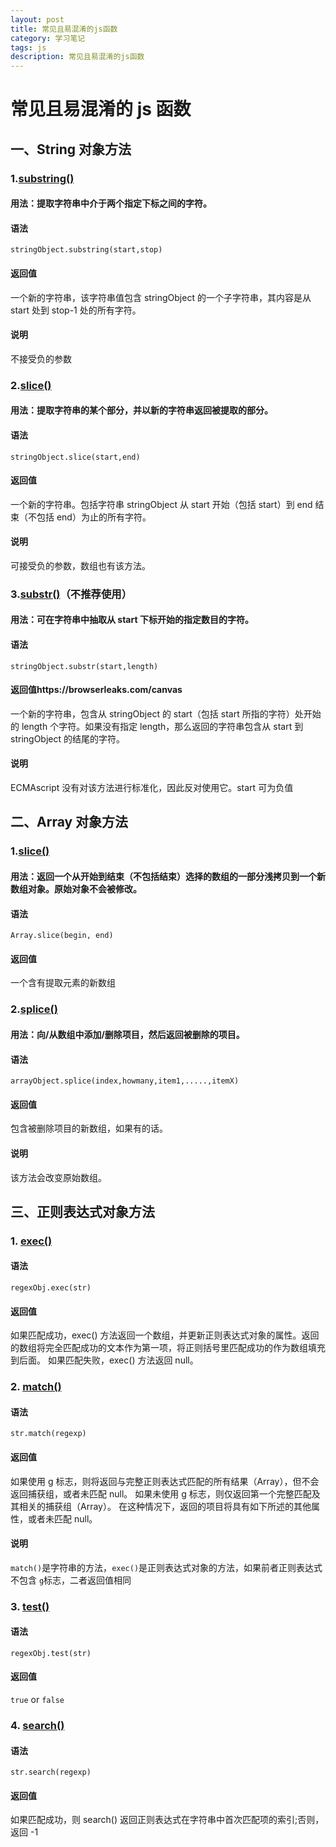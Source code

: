 ```yaml
---
layout: post
title: 常见且易混淆的js函数
category: 学习笔记
tags: js
description: 常见且易混淆的js函数
---
```


# 常见且易混淆的 js 函数

## 一、String 对象方法

### 1.[substring()](http://www.w3school.com.cn/jsref/jsref_substring.asp)

#### 用法：提取字符串中介于两个指定下标之间的字符。

#### 语法

    stringObject.substring(start,stop)

#### 返回值

一个新的字符串，该字符串值包含 stringObject 的一个子字符串，其内容是从 start 处到 stop-1 处的所有字符。

#### 说明

不接受负的参数

### 2.[slice()](http://www.w3school.com.cn/jsref/jsref_slice_string.asp)

#### 用法：提取字符串的某个部分，并以新的字符串返回被提取的部分。

#### 语法

    stringObject.slice(start,end)

#### 返回值

一个新的字符串。包括字符串 stringObject 从 start 开始（包括 start）到 end 结束（不包括 end）为止的所有字符。

#### 说明

可接受负的参数，数组也有该方法。

### 3.[substr()](http://www.w3school.com.cn/jsref/jsref_substr.asp)（不推荐使用）

#### 用法：可在字符串中抽取从 start 下标开始的指定数目的字符。

#### 语法

    stringObject.substr(start,length)

#### 返回值https://browserleaks.com/canvas

一个新的字符串，包含从 stringObject 的 start（包括 start 所指的字符）处开始的 length 个字符。如果没有指定 length，那么返回的字符串包含从 start 到 stringObject 的结尾的字符。

#### 说明

ECMAscript 没有对该方法进行标准化，因此反对使用它。start 可为负值

## 二、Array 对象方法

### 1.[slice()](https://developer.mozilla.org/zh-CN/docs/Web/JavaScript/Reference/Global_Objects/Array/slice)

#### 用法：返回一个从开始到结束（不包括结束）选择的数组的一部分**浅拷贝**到一个新数组对象。原始对象不会被修改。

#### 语法

    Array.slice(begin, end)

#### 返回值

一个含有提取元素的新数组

### 2.[splice()](https://developer.mozilla.org/zh-CN/docs/Web/JavaScript/Reference/Global_Objects/Array/splice)

#### 用法：向/从数组中添加/删除项目，然后返回被删除的项目。

#### 语法

    arrayObject.splice(index,howmany,item1,.....,itemX)

#### 返回值

包含被删除项目的新数组，如果有的话。

#### 说明

该方法会改变原始数组。

## 三、正则表达式对象方法

### 1. [exec()](https://developer.mozilla.org/zh-CN/docs/Web/JavaScript/Reference/Global_Objects/RegExp/exec)

#### 语法

    regexObj.exec(str)

#### 返回值

如果匹配成功，exec() 方法返回一个数组，并更新正则表达式对象的属性。返回的数组将完全匹配成功的文本作为第一项，将正则括号里匹配成功的作为数组填充到后面。
如果匹配失败，exec() 方法返回 null。

### 2. [match()](https://developer.mozilla.org/zh-CN/docs/Web/JavaScript/Reference/Global_Objects/String/match)

#### 语法

    str.match(regexp)

#### 返回值

如果使用 g 标志，则将返回与完整正则表达式匹配的所有结果（Array），但不会返回捕获组，或者未匹配 null。
如果未使用 g 标志，则仅返回第一个完整匹配及其相关的捕获组（Array）。 在这种情况下，返回的项目将具有如下所述的其他属性，或者未匹配 null。

#### 说明

`match()`是字符串的方法，`exec()`是正则表达式对象的方法，如果前者正则表达式不包含 `g`标志，二者返回值相同

### 3. [test()](https://developer.mozilla.org/zh-CN/docs/Web/JavaScript/Reference/Global_Objects/RegExp/test)

#### 语法

    regexObj.test(str)

#### 返回值

`true` or `false`

### 4. [search()](https://developer.mozilla.org/zh-CN/docs/Web/JavaScript/Reference/Global_Objects/String/search)

#### 语法

    str.search(regexp)

#### 返回值

如果匹配成功，则 search() 返回正则表达式在字符串中首次匹配项的索引;否则，返回 -1
